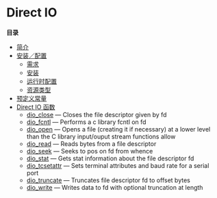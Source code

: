 Direct IO
=========

**目录**

-   [简介](/intro/dio.html)
-   [安装／配置](/dio/setup.html)
    -   [需求](/dio/setup.html#需求)
    -   [安装](/dio/setup.html#安装)
    -   [运行时配置](/dio/setup.html#运行时配置)
    -   [资源类型](/dio/setup.html#资源类型)
-   [预定义常量](/dio/constants.html)
-   [Direct IO 函数](/ref/dio.html)
    -   [dio\_close](/ref/dio.html#dio_close) — Closes the file
        descriptor given by fd
    -   [dio\_fcntl](/ref/dio.html#dio_fcntl) — Performs a c library
        fcntl on fd
    -   [dio\_open](/ref/dio.html#dio_open) — Opens a file (creating it
        if necessary) at a lower level than the C library input/ouput
        stream functions allow
    -   [dio\_read](/ref/dio.html#dio_read) — Reads bytes from a file
        descriptor
    -   [dio\_seek](/ref/dio.html#dio_seek) — Seeks to pos on fd from
        whence
    -   [dio\_stat](/ref/dio.html#dio_stat) — Gets stat information
        about the file descriptor fd
    -   [dio\_tcsetattr](/ref/dio.html#dio_tcsetattr) — Sets terminal
        attributes and baud rate for a serial port
    -   [dio\_truncate](/ref/dio.html#dio_truncate) — Truncates file
        descriptor fd to offset bytes
    -   [dio\_write](/ref/dio.html#dio_write) — Writes data to fd with
        optional truncation at length
